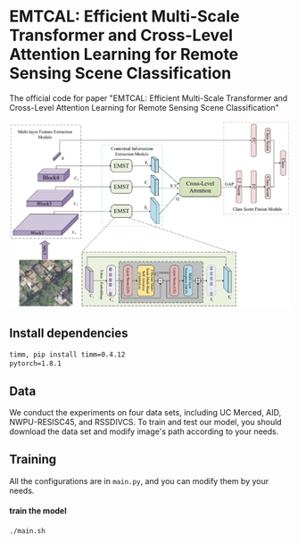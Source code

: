 # EMTCAL: Efficient Multi-Scale Transformer and Cross-Level Attention Learning for Remote Sensing Scene Classification

The official code for paper "EMTCAL: Efficient Multi-Scale Transformer and Cross-Level Attention Learning for Remote Sensing Scene Classification"

<img src="https://github.com/TangXu-Group/Remote-Sensing-Images-Classification/blob/main/EMTCAL/image/framework.jpg" width="800px">



## Install dependencies
    timm, pip install timm=0.4.12
    pytorch=1.8.1
## Data
We conduct the experiments on four data sets, including UC Merced, AID, NWPU-RESISC45, and RSSDIVCS. To train and test our model, you should 
    download the data set and modify image's path according to your needs.
## Training
All the configurations are in `main.py`, and you can modify them by your needs.

#### train the model
    ./main.sh


